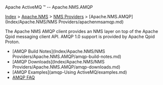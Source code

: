 Apache ActiveMQ ™ -- Apache.NMS.AMQP 

[Index](index.html) > [Apache.NMS](Index/apacheIndex/Overview/nms.md) > [NMS Providers](Index/Apache.NMS/nms-providers.md) > [Apache.NMS.AMQP](Index/Apache.NMS/NMS Providers/apachenmsamqp.md)

The Apache NMS AMQP client provides an NMS layer on top of the Apache Qpid messaging client API. AMQP 1.0 support is provided by Apache Qpid Proton.

*   [AMQP Build Notes](Index/Apache.NMS/NMS Providers/Apache.NMS.AMQP/amqp-build-notes.md)
*   [AMQP Downloads](Index/Apache.NMS/NMS Providers/Apache.NMS.AMQP/amqp-downloads.md)
*   [AMQP Examples](amqp-Using ActiveMQ/examples.md)
*   [AMQP FAQ](amqp-CommunityCommunity/Community/faq.md)


